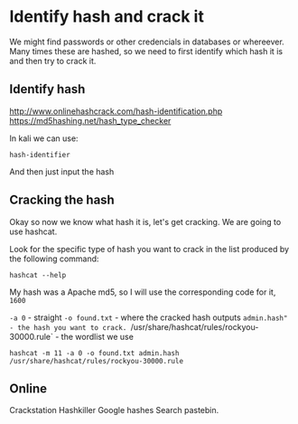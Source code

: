 # Identify hash and crack it

We might find passwords or other credencials in databases or whereever. Many times these are hashed, so we need to first identify which hash it is and then try to crack it.

## Identify hash

http://www.onlinehashcrack.com/hash-identification.php
https://md5hashing.net/hash_type_checker

In kali we can use:
```
hash-identifier 
```
And then just input the hash

## Cracking the hash

Okay so now we know what hash it is, let's get cracking. We are going to use hashcat.

Look for the specific type of hash you want to crack in the list produced by the following command:
```
hashcat --help
```

My hash was a Apache md5, so I will use the corresponding code for it, `1600`

`-a 0` - straight
`-o found.txt` - where the cracked hash outputs
`admin.hash" - the hash you want to crack.
`/usr/share/hashcat/rules/rockyou-30000.rule` - the wordlist we use

```
hashcat -m 11 -a 0 -o found.txt admin.hash /usr/share/hashcat/rules/rockyou-30000.rule
```

## Online
Crackstation
Hashkiller
Google hashes
Search pastebin.

